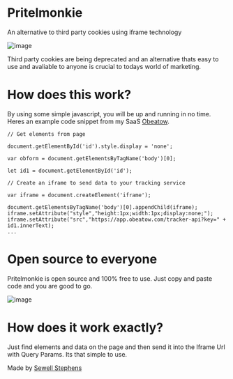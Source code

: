 # Pritelmonkie
An alternative to third party cookies using iframe technology

![image](https://github.com/sewellstephens/iframe-tracking/blob/main/iframe.png)

Third party cookies are being deprecated and an alternative thats easy to use and avaliable to anyone is crucial to todays world of marketing.

# How does this work?
By using some simple javascript, you will be up and running in no time. Heres an example code snippet from my SaaS [Obeatow](https://obeatow.com).

```
// Get elements from page

document.getElementById('id').style.display = 'none';

var obform = document.getElementsByTagName('body')[0];

let id1 = document.getElementById('id');

// Create an iframe to send data to your tracking service

var iframe = document.createElement('iframe');

document.getElementsByTagName('body')[0].appendChild(iframe);
iframe.setAttribute("style","height:1px;width:1px;display:none;");
iframe.setAttribute("src","https://app.obeatow.com/tracker-api?key=" + id1.innerText);
...

```

# Open source to everyone

Pritelmonkie is open source and 100% free to use. Just copy and paste code and you are good to go.

![image](https://github.com/sewellstephens/iframe-tracking/blob/main/trust-badge-1.png)

# How does it work exactly?

Just find elements and data on the page and then send it into the Iframe Url with Query Params. Its that simple to use.

Made by [Sewell Stephens](https://sewellstephens.com)
